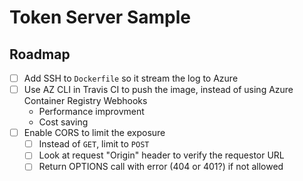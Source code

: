 # Token Server Sample 

## Roadmap
- [ ] Add SSH to `Dockerfile` so it stream the log to Azure
- [ ] Use AZ CLI in Travis CI to push the image, instead of using Azure Container Registry Webhooks
   - Performance improvment
   - Cost saving
- [ ] Enable CORS to limit the exposure
   - [ ] Instead of `GET`, limit to `POST`
   - [ ] Look at request "Origin" header to verify the requestor URL
   - [ ] Return OPTIONS call with error (404 or 401?) if not allowed
